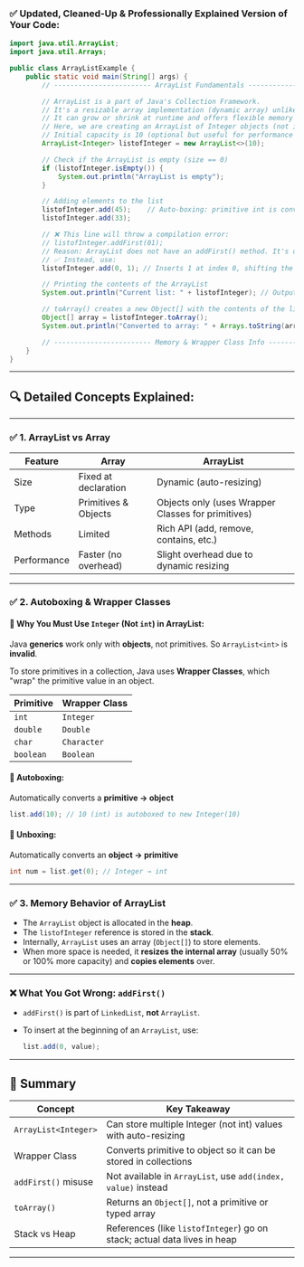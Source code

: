 


### ✅ Updated, Cleaned-Up & Professionally Explained Version of Your Code:

```java
import java.util.ArrayList;
import java.util.Arrays;

public class ArrayListExample {
    public static void main(String[] args) {
        // ------------------------ ArrayList Fundamentals ------------------------

        // ArrayList is a part of Java's Collection Framework.
        // It's a resizable array implementation (dynamic array) unlike primitive arrays.
        // It can grow or shrink at runtime and offers flexible memory management.
        // Here, we are creating an ArrayList of Integer objects (not int primitives).
        // Initial capacity is 10 (optional but useful for performance if size is known).
        ArrayList<Integer> listofInteger = new ArrayList<>(10);

        // Check if the ArrayList is empty (size == 0)
        if (listofInteger.isEmpty()) {
            System.out.println("ArrayList is empty");
        }

        // Adding elements to the list
        listofInteger.add(45);    // Auto-boxing: primitive int is converted to Integer
        listofInteger.add(33);

        // ❌ This line will throw a compilation error:
        // listofInteger.addFirst(01);
        // Reason: ArrayList does not have an addFirst() method. It's only available in LinkedList.
        // ✅ Instead, use:
        listofInteger.add(0, 1); // Inserts 1 at index 0, shifting the rest

        // Printing the contents of the ArrayList
        System.out.println("Current list: " + listofInteger); // Output: [1, 45, 33]

        // toArray() creates a new Object[] with the contents of the list
        Object[] array = listofInteger.toArray();
        System.out.println("Converted to array: " + Arrays.toString(array));

        // ------------------------ Memory & Wrapper Class Info ------------------------
    }
}
```

---

## 🔍 Detailed Concepts Explained:

---

### ✅ **1. ArrayList vs Array**

| Feature     | Array                | ArrayList                                          |
| ----------- | -------------------- | -------------------------------------------------- |
| Size        | Fixed at declaration | Dynamic (auto-resizing)                            |
| Type        | Primitives & Objects | Objects only (uses Wrapper Classes for primitives) |
| Methods     | Limited              | Rich API (add, remove, contains, etc.)             |
| Performance | Faster (no overhead) | Slight overhead due to dynamic resizing            |

---

### ✅ **2. Autoboxing & Wrapper Classes**

#### 🔸 Why You Must Use `Integer` (Not `int`) in ArrayList:

Java **generics** work only with **objects**, not primitives.
So `ArrayList<int>` is **invalid**.

To store primitives in a collection, Java uses **Wrapper Classes**, which "wrap" the primitive value in an object.

| Primitive | Wrapper Class |
| --------- | ------------- |
| `int`     | `Integer`     |
| `double`  | `Double`      |
| `char`    | `Character`   |
| `boolean` | `Boolean`     |

#### 🧠 Autoboxing:

Automatically converts a **primitive → object**

```java
list.add(10); // 10 (int) is autoboxed to new Integer(10)
```

#### 🔄 Unboxing:

Automatically converts an **object → primitive**

```java
int num = list.get(0); // Integer → int
```

---

### ✅ **3. Memory Behavior of ArrayList**

* The `ArrayList` object is allocated in the **heap**.
* The `listofInteger` reference is stored in the **stack**.
* Internally, `ArrayList` uses an array (`Object[]`) to store elements.
* When more space is needed, it **resizes the internal array** (usually 50% or 100% more capacity) and **copies elements** over.

---

### ❌ What You Got Wrong: `addFirst()`

* `addFirst()` is part of `LinkedList`, **not** `ArrayList`.
* To insert at the beginning of an `ArrayList`, use:

  ```java
  list.add(0, value);
  ```

---

## 🔧 Summary

| Concept              | Key Takeaway                                                             |
| -------------------- | ------------------------------------------------------------------------ |
| `ArrayList<Integer>` | Can store multiple Integer (not int) values with auto-resizing           |
| Wrapper Class        | Converts primitive to object so it can be stored in collections          |
| `addFirst()` misuse  | Not available in `ArrayList`, use `add(index, value)` instead            |
| `toArray()`          | Returns an `Object[]`, not a primitive or typed array                    |
| Stack vs Heap        | References (like `listofInteger`) go on stack; actual data lives in heap |

---

